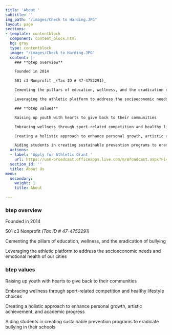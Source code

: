 ```yaml
---
title: 'About '
subtitle: ''
img_path: "/images/Check to Harding.JPG"
layout: page
sections:
- template: contentblock
  component: content_block.html
  bg: gray
  type: contentblock
  image: "/images/Check to Harding.JPG"
  content: |-
    ### **btep overview**

    Founded in 2014

    501 c3 Nonprofit _(Tax ID # 47-4752291)_

    Cementing the pillars of education, wellness, and the eradication of bullying

    Leveraging the athletic platform to address the socioeconomic needs and emotional health of our cities

    ### **btep values**

    Raising up youth with hearts to give back to their communities

    Embracing wellness through sport-related competition and healthy lifestyle choices

    Creating a holistic approach to enhance personal growth, artistic achievement, and academic progress

    Aiding students in creating sustainable prevention programs to eradicate bullying in their schools
  actions:
  - label: 'Apply for Athletic Grant '
    url: https://us6-broadcast.officeapps.live.com/m/Broadcast.aspx?Fi=670046a54c1554af%5F0912d83f%2D1805%2D4be8%2Da682%2D2cd7c148c513%2Dasync%2Edocx
  section_id: ''
  title: About Us
menu:
  secondary:
    weight: 1
    title: About

---
```

### **btep overview**

Founded in 2014

501 c3 Nonprofit _(Tax ID # 47-4752291)_

Cementing the pillars of education, wellness, and the eradication of bullying

Leveraging the athletic platform to address the socioeconomic needs and emotional health of our cities

### **btep values**

Raising up youth with hearts to give back to their communities

Embracing wellness through sport-related competition and healthy lifestyle choices

Creating a holistic approach to enhance personal growth, artistic achievement, and academic progress

Aiding students in creating sustainable prevention programs to eradicate bullying in their schools